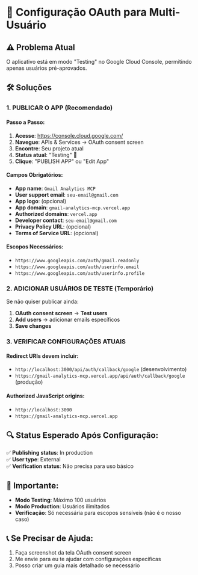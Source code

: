 # 🔧 Configuração OAuth para Multi-Usuário

## ⚠️ Problema Atual
O aplicativo está em modo "Testing" no Google Cloud Console, permitindo apenas usuários pré-aprovados.

## 🛠️ Soluções

### 1. PUBLICAR O APP (Recomendado)

#### Passo a Passo:
1. **Acesse**: https://console.cloud.google.com/
2. **Navegue**: APIs & Services → OAuth consent screen
3. **Encontre**: Seu projeto atual
4. **Status atual**: "Testing" 🔴
5. **Clique**: "PUBLISH APP" ou "Edit App"

#### Campos Obrigatórios:
- **App name**: `Gmail Analytics MCP`
- **User support email**: `seu-email@gmail.com`
- **App logo**: (opcional)
- **App domain**: `gmail-analytics-mcp.vercel.app`
- **Authorized domains**: `vercel.app`
- **Developer contact**: `seu-email@gmail.com`
- **Privacy Policy URL**: (opcional)
- **Terms of Service URL**: (opcional)

#### Escopos Necessários:
- `https://www.googleapis.com/auth/gmail.readonly`
- `https://www.googleapis.com/auth/userinfo.email`
- `https://www.googleapis.com/auth/userinfo.profile`

### 2. ADICIONAR USUÁRIOS DE TESTE (Temporário)

Se não quiser publicar ainda:

1. **OAuth consent screen** → **Test users**
2. **Add users** → adicionar emails específicos
3. **Save changes**

### 3. VERIFICAR CONFIGURAÇÕES ATUAIS

#### Redirect URIs devem incluir:
- `http://localhost:3000/api/auth/callback/google` (desenvolvimento)
- `https://gmail-analytics-mcp.vercel.app/api/auth/callback/google` (produção)

#### Authorized JavaScript origins:
- `http://localhost:3000`
- `https://gmail-analytics-mcp.vercel.app`

## 🔍 Status Esperado Após Configuração:

✅ **Publishing status**: In production  
✅ **User type**: External  
✅ **Verification status**: Não precisa para uso básico  

## 🚨 Importante:

- **Modo Testing**: Máximo 100 usuários
- **Modo Production**: Usuários ilimitados
- **Verificação**: Só necessária para escopos sensíveis (não é o nosso caso)

## 📞 Se Precisar de Ajuda:

1. Faça screenshot da tela OAuth consent screen
2. Me envie para eu te ajudar com configurações específicas
3. Posso criar um guia mais detalhado se necessário
